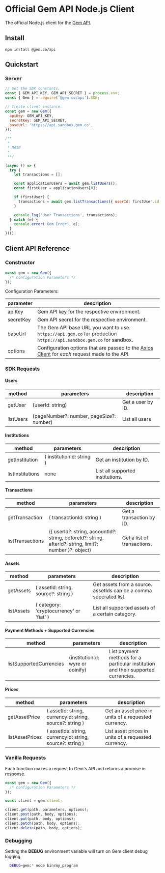 # Official Gem API Node.js Client

The official Node.js client for the [Gem API](http://petstore.swagger.io/?url=https://api.gem.co/apidocs#/).

## Install

```
npm install @gem.co/api
```

## Quickstart

### Server

```js
// Set the SDK constants.
const { GEM_API_KEY, GEM_API_SECRET } = process.env;
const { Gem } = require('@gem.co/api').SDK;

// Create client instance.
const gem = new Gem({
  apiKey: GEM_API_KEY,
  secretKey: GEM_API_SECRET,
  baseUrl: 'https://api.sandbox.gem.co',
});

/**
 *
 * MAIN
 *
 **/

(async () => {
  try {
    let transactions = [];

    const applicationUsers = await gem.listUsers();
    const firstUser = applicationUsers[0];

    if (firstUser) {
      transactions = await gem.listTransactions({ userId: firstUser.id });
    }

    console.log('User Transactions', transactions);
  } catch (e) {
    console.error('Gem Error', e);
  }
})();
```

## Client API Reference

### Constructor

```js
const gem = new Gem({
  /* Configuration Parameters */
});
```

Configuration Parameters:

| parameter | description                                                                                                                                    |
| --------- | ---------------------------------------------------------------------------------------------------------------------------------------------- |
| apiKey    | Gem API key for the respective environment.                                                                                                    |
| secretKey | Gem API secret for the respective environment.                                                                                                 |
| baseUrl   | The Gem API base URL you want to use. <br>`https://api.gem.co` for production<br>`https://api.sandbox.gem.co` for sandbox.                     |
| options   | Configuration options that are passed to the [Axios Client](https://github.com/axios/axios#request-config) for _each_ request made to the API. |

### SDK Requests

#### Users

| method    | parameters                               | description       |
| --------- | ---------------------------------------- | ----------------- |
| getUser   | (userId: string)                         | Get a user by ID. |
| listUsers | (pageNumber?: number, pageSize?: number) | List all users    |

<!-- #### Profiles

| method                 | parameters                                | description                                                             |
| ---------------------- | ----------------------------------------- | ----------------------------------------------------------------------- |
| createProfile          | ( userId: string, profile: ProfileModel ) | Create a profile.                                                       |
| createTemporaryProfile | ( userId: string, profile: ProfileModel ) | Create a temporary profile. This profile will exist for up to one hour. |
| getProfile             | ( profileId: string )                     | Get a profile by ID.                                                    |
| listProfiles           | ( userId: string )                        | Get a list of profiles.                                                 |
| updateProfile          | ( userId: string, profile: ProfileModel ) | Create a profile.                                                       |
| deleteProfile          | ( profileId: string )                     | Delete a profile by ID.                                                 | -->

<!-- #### Documents

| method                | parameters                                | description                                                                 |
| --------------------- | ----------------------------------------- | --------------------------------------------------------------------------- |
| createProfileDocument | ( profileId: string, document: FormData ) | Attach a document to a profile. (Documents may have many files associated.) |
| listProfileDocuments  | ( profileId: string )                     | List all profile documents.                                                 |
| updateDocument        | ( profileId: string, document: FormData ) | Update a document.                                                          |
| deleteDocument        | ( documentId: string )                    | Delete a document by ID.                                                    | -->

#### Institutions

| method           | parameters                | description                      |
| ---------------- | ------------------------- | -------------------------------- |
| getInstitution   | ( institutionId: string ) | Get an institution by ID.        |
| listInstitutions | none                      | List all supported institutions. |

<!-- #### Institution Users

| method                | parameters                                       | description                    |
| --------------------- | ------------------------------------------------ | ------------------------------ |
| createInstitutionUser | ( profileId: string, institutionId: string )     | Create an institution user.    |
| getInstitutionUser    | ( institutionUserId: string )                    | Get an institution user by ID. |
| listInstitutionUser   | ( userId: string, profile_id: string )           | Get an institution user by ID. |
| updateInstitutionUser | ( institutionUserId: string, profileId: string ) | Update an institution user.    | -->

<!-- #### Accounts

| method        | parameters                                | description             |
| ------------- | ----------------------------------------- | ----------------------- |
| createAccount | ( account: PlaidAccountModel )            | Create an account.      |
| getAccount    | ( accountId: string )                     | Get an account by ID    |
| listAccounts  | ( connectionId: string, userId?: string ) | Get a list of accounts. | -->

#### Transactions

| method           | parameters                                                                                              | description                 |
| ---------------- | ------------------------------------------------------------------------------------------------------- | --------------------------- |
| getTransaction   | ( transactionId: string )                                                                               | Get a transaction by ID.    |
| listTransactions | ({ userId?: string, accountId?: string, beforeId?: string, afterId?: string, limit?: number }?: object) | Get a list of transactions. |

<!-- #### Credentials

| method            | parameters                             | description                                                                                                  |
| ----------------- | -------------------------------------- | ------------------------------------------------------------------------------------------------------------ |
| createCredentials | ( credentialParams: CredentialsModel ) | Create a credentials object which can be used to link a user to a connection. No authentication is required. | -->

<!-- #### Connections

| method           | parameters                                     | description                                                         |
| ---------------- | ---------------------------------------------- | ------------------------------------------------------------------- |
| createConnection | ( userId: string, credentialId: string )       | Create a connection which will link a credential object and a user. |
| getConnection    | ( connectionId: string )                       | Get a connection by ID.                                             |
| listConnections  | ( userId: string )                             | Get a list of user connections.                                     |
| updateConnection | ( connectionId: string, credentialId: string ) | Update a connection's credential_id.                                |
| deleteConnection | ( connectionId: string )                       | Delete a connection by ID.                                          | -->

#### Assets

| method     | parameters                               | description                                                       |
| ---------- | ---------------------------------------- | ----------------------------------------------------------------- |
| getAssets  | ( assetId: string, source?: string )     | Get assets from a source. assetIds can be a comma seperated list. |
| listAssets | ( category: 'cryptocurrency' or 'fiat' ) | List all supported assets of a certain category.                  |

#### Payment Methods + Supported Currencies

| method                  | parameters                       | description                                                                       |
| ----------------------- | -------------------------------- | --------------------------------------------------------------------------------- |
| listSupportedCurrencies | (institutionId: wyre or coinify) | List payment methods for a particular institution and their supported currencies. |

#### Prices

| method          | parameters                                                | description                                          |
| --------------- | --------------------------------------------------------- | ---------------------------------------------------- |
| getAssetPrice   | ( assetId: string, currencyId: string, source?: string )  | Get an asset price in units of a requested currency. |
| listAssetPrices | ( assetIds: string, currencyId: string, source?: string ) | List asset prices in units of a requested currency.  |

### Vanilla Requests

Each function makes a request to Gem's API and returns a promise in response.

```js
const gem = new Gem({
  /* Configuration Parameters */
});

const client = gem.client;

client.get(path, parameters, options);
client.post(path, body, options);
client.put(path, body, options);
client.patch(path, body, options);
client.delete(path, body, options);
```

### Debugging

Setting the **DEBUG** environment variable will turn on Gem client debug logging.

```bash
  DEBUG=gem:* node bin/my_program
```
